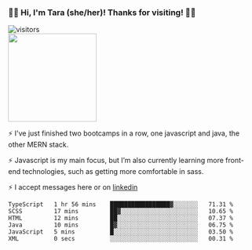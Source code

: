 ### 👋🏾 Hi, I'm Tara (she/her)! Thanks for visiting! 👋🏾
![visitors](https://visitor-badge.glitch.me/badge?page_id=qualmless)
<BR>
<img height="180em" src="https://github-readme-stats.vercel.app/api?username=qualmless&show_icons=true&hide_border=true&&count_private=true&include_all_commits=true" />

⚡️ I've just finished two bootcamps in a row, one javascript and java, the other MERN stack. 

⚡️ Javascript is my main focus, but I’m also currently learning more front-end technologies, such as getting more comfortable in sass. 

⚡️ I accept messages here or on <a href="https://www.linkedin.com/in/tarajdunmore/">linkedin</a>

<!--START_SECTION:waka-->

```text
TypeScript   1 hr 56 mins    █████████████████▓░░░░░░░   71.31 %
SCSS         17 mins         ██▓░░░░░░░░░░░░░░░░░░░░░░   10.65 %
HTML         12 mins         ██░░░░░░░░░░░░░░░░░░░░░░░   07.37 %
Java         10 mins         █▓░░░░░░░░░░░░░░░░░░░░░░░   06.75 %
JavaScript   5 mins          █░░░░░░░░░░░░░░░░░░░░░░░░   03.50 %
XML          0 secs          ░░░░░░░░░░░░░░░░░░░░░░░░░   00.31 %
```

<!--END_SECTION:waka-->

<!--
**qualmless/qualmless** is a ✨ _special_ ✨ repository because its `README.md` (this file) appears on your GitHub profile.

Here are some ideas to get you started:
- 🔭 I’m currently working on ...
- 👯 I’m looking to collaborate on ...
- 🤔 I’m looking for help with ...
- 💬 Ask me about ...
- 📫 How to reach me: ...
- ⚡ Fun fact: ...
-->
